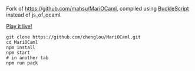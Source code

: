 Fork of https://github.com/mahsu/MariOCaml, compiled using [BuckleScript](https://github.com/bloomberg/bucklescript) instead of js_of_ocaml.

[Play it live!](http://zhanghongbo.me/MariOCaml/)

```
git clone https://github.com/chenglou/MariOCaml.git
cd MariOCaml
npm install
npm start
# in another tab
npm run pack
```

